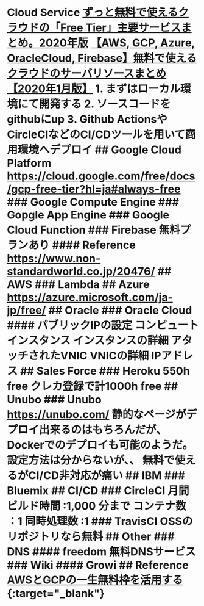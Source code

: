 # Cloud Service [ずっと無料で使えるクラウドの「Free Tier」主要サービスまとめ。2020年版](https://www.publickey1.jp/blog/20/free_tier2020.html) [【AWS, GCP, Azure, OracleCloud, Firebase】無料で使えるクラウドのサーバリソースまとめ【2020年1月版】](https://qiita.com/goyae/items/196221169391dd44125d) 1. まずはローカル環境にて開発する 2. ソースコードをgithubにup 3. Github ActionsやCircleCIなどのCI/CDツールを用いて商用環境へデプロイ ## Google Cloud Platform https://cloud.google.com/free/docs/gcp-free-tier?hl=ja#always-free ### Google Compute Engine ### Gopgle App Engine ### Google Cloud Function ### Firebase 無料プランあり #### Reference <https://www.non-standardworld.co.jp/20476/> ## AWS ### Lambda ## Azure https://azure.microsoft.com/ja-jp/free/ ## Oracle ### Oracle Cloud #### パブリックIPの設定 コンピュート インスタンス インスタンスの詳細 アタッチされたVNIC VNICの詳細 IPアドレス ## Sales Force ### Heroku 550h free クレカ登録で計1000h free ## Unubo ### Unubo https://unubo.com/ 静的なページがデプロイ出来るのはもちろんだが、Dockerでのデプロイも可能のようだ。設定方法は分からないが、、 無料で使えるがCI/CD非対応が痛い ## IBM ### Bluemix ## CI/CD ### CircleCI 月間ビルド時間 :1,000 分まで コンテナ数 ：1 同時処理数 :1 ### TravisCI OSSのリポジトリなら無料 ## Other ### DNS #### freedom 無料DNSサービス ### Wiki #### Growi ## Reference [AWSとGCPの一生無料枠を活用する](https://qiita.com/suzukenz/items/4ecafd341e012102a6e9){:target="_blank"}
